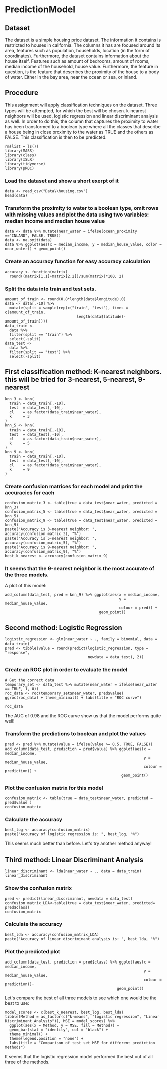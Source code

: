 # PredictionModel

## Dataset
The dataset is a simple housing price dataset. The information it contains is restricted to houses in california. The columns it has are focused around its area, features such as population, households, location (in the form of coordinates). Furthermore, the dataset contains information about the house itself. Features such as amount of bedrooms, amount of rooms, median income of the household, house value. Furthermore, the feature in question, is the feature that describes the proximity of the house to a body of water. Either in the bay area, near the ocean or sea, or inland. 

## Procedure
This assignment will apply classification techniques on the dataset. Three types will be attempted, for which the best will be chosen. k-nearest neighbors will be used, logistic regression and linear discriminant analysis as well. In order to do this, the column that captures the proximity to water has been transformed to a boolean type where all the classes that describe a house being in close proximity to the water as TRUE and the others as FALSE. This classification is then to be predicted. 

```{r cars}
rm(list = ls())
library(MASS)
library(class)
library(ISLR)
library(tidyverse)
library(pROC)
```

### Load the dataset and show a short exerpt of it
```{r}
data <- read_csv("Data\\housing.csv")
head(data)
```

### Transform the proximity to water to a boolean type, omit rows with missing values and plot the data using two variables: median income and median house value
```{r}
data <- data %>% mutate(near_water = ifelse(ocean_proximity =="INLAND", FALSE, TRUE))
data <- na.omit(data)
data %>% ggplot(aes(x = median_income, y = median_house_value, color = near_water)) + geom_point()
```

### Create an accuracy function for easy accuracy calculation
```{r}
accuracy <- function(matrix)
  round((matrix[1,1]+matrix[2,2])/sum(matrix)*100, 2)
```


### Split the data into train and test sets. 
```{r}
amount_of_train <- round(0.8*length(data$longitude),0)
data <- data[,-10] %>% 
  mutate(split = sample(rep(c("train", "test"), times = c(amount_of_train, 
                                length(data$latitude)-amount_of_train))))
data_train <- 
  data %>% 
  filter(split == "train") %>% 
  select(-split)
data_test <- 
  data %>% 
  filter(split == "test") %>% 
  select(-split)
```

## First classification method: K-nearest neighbors. this will be tried for 3-nearest, 5-nearest, 9-nearest
```{r}
knn_3 <- knn(
  train = data_train[,-10],
  test  = data_test[,-10],
  cl    = as.factor(data_train$near_water),
  k     = 3
)
knn_5 <- knn(
  train = data_train[,-10],
  test  = data_test[,-10],
  cl    = as.factor(data_train$near_water),
  k     = 5
)
knn_9 <- knn(
  train = data_train[,-10],
  test  = data_test[,-10],
  cl    = as.factor(data_train$near_water),
  k     = 9
)
```


### Create confusion matrices for each model and print the accuracies for each
```{r}
confusion_matrix_3 <- table(true = data_test$near_water, predicted = knn_3)
confusion_matrix_5 <- table(true = data_test$near_water, predicted = knn_5)
confusion_matrix_9 <- table(true = data_test$near_water, predicted = knn_9)
paste("Accuracy is 3-nearest neighbor: ", accuracy(confusion_matrix_3), "%")
paste("Accuracy is 5-nearest neighbor: ", accuracy(confusion_matrix_5), "%")
paste("Accuracy is 9-nearest neighbor: ", accuracy(confusion_matrix_9), "%")
best_k_nearest <- accuracy(confusion_matrix_9)
```
### It seems that the 9-nearest neighbor is the most accurate of the three models. 

A plot of this model:
```{r}
add_column(data_test, pred = knn_9) %>% ggplot(aes(x = median_income, 
                                                   y = median_house_value, 
                                                   colour = pred)) + 
                                          geom_point()
```


## Second method: Logistic Regression
```{r}
logistic_regression <- glm(near_water ~ ., family = binomial, data = data_train)
pred <- tibble(value = round(predict(logistic_regression, type = "response", 
                                     newdata = data_test), 2))
```

### Create an ROC plot in order to evaluate the model
```{r}
# Get the correct data
temporary_set <- data_test %>% mutate(near_water = ifelse(near_water == TRUE, 1, 0))
roc_data <- roc(temporary_set$near_water, pred$value)
ggroc(roc_data) + theme_minimal() + labs(title = "ROC curve")
```

```{r}
roc_data
```
The AUC of 0.98 and the ROC curve show us that the model performs quite well!

### Transform the predictions to boolean and plot the values
```{r}
pred <- pred %>% mutate(value = ifelse(value >= 0.5, TRUE, FALSE))
add_column(data_test, prediction = pred$value) %>% ggplot(aes(x = median_income, 
                                                              y = median_house_value, 
                                                              colour = prediction)) +
                                                    geom_point()
```

### Plot the confusion matrix for this model
```{r}
confusion_matrix <- table(true = data_test$near_water, predicted = pred$value )
confusion_matrix
```

### Calculate the accuracy
```{r}
best_log <- accuracy(confusion_matrix)
paste("Accuracy of logistic regression is: ", best_log, "%")
```
This seems much better than before. Let's try another method anyway!

## Third method: Linear Discriminant Analysis
```{r}
linear_discriminant <- lda(near_water ~ ., data = data_train)
linear_discriminant
```

### Show the confusion matrix 
```{r}
pred <- predict(linear_discriminant, newdata = data_test)
confusion_matrix_LDA<-table(true = data_test$near_water, predicted= pred$class)
confusion_matrix
```

### Calculate the accuracy
```{r}
best_lda <- accuracy(confusion_matrix_LDA)
paste("Accuracy of linear discriminant analysis is: ", best_lda, "%")
```

### Plot the predicted plot
```{r}
add_column(data_test, prediction = pred$class) %>% ggplot(aes(x = median_income, 
                                                              y = median_house_value, 
                                                              colour = prediction))+
                                                  geom_point()
```

Let's compare the best of all three models to see which one would be the best to use:
```{r}
model_scores <- c(best_k_nearest, best_log, best_lda)
tibble(Method = as_factor(c("k-means", "logistic regression", "Linear Discriminant Analysis")), MSE = model_scores) %>% 
  ggplot(aes(x = Method, y = MSE, fill = Method)) +
  geom_bar(stat = "identity", col = "black") +
  theme_minimal() +
  theme(legend.position = "none") +
  labs(title = "Comparison of test set MSE for different prediction methods")
```

It seems that the logistic regression model performed the best out of all three of the methods. 
